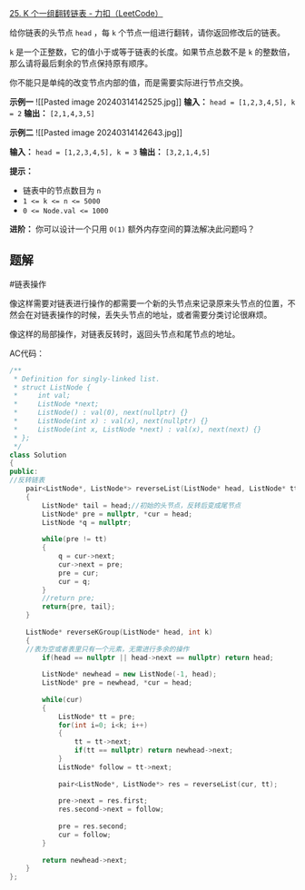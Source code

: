 
[25. K 个一组翻转链表 - 力扣（LeetCode）](https://leetcode.cn/problems/reverse-nodes-in-k-group/description/)

给你链表的头节点 `head` ，每 `k` 个节点一组进行翻转，请你返回修改后的链表。

`k` 是一个正整数，它的值小于或等于链表的长度。如果节点总数不是 `k` 的整数倍，那么请将最后剩余的节点保持原有顺序。

你不能只是单纯的改变节点内部的值，而是需要实际进行节点交换。

**示例一**
![[Pasted image 20240314142525.jpg]]
**输入：** `head = [1,2,3,4,5], k = 2`
**输出：** `[2,1,4,3,5]` 

**示例二**
![[Pasted image 20240314142643.jpg]]

**输入：** `head = [1,2,3,4,5], k = 3`
**输出：** `[3,2,1,4,5]` 

**提示：**

- 链表中的节点数目为 `n`
- `1 <= k <= n <= 5000`
- `0 <= Node.val <= 1000`

**进阶：** 你可以设计一个只用 `O(1)` 额外内存空间的算法解决此问题吗？

## 题解

#链表操作 

像这样需要对链表进行操作的都需要一个新的头节点来记录原来头节点的位置，不然会在对链表操作的时候，丢失头节点的地址，或者需要分类讨论很麻烦。

像这样的局部操作，对链表反转时，返回头节点和尾节点的地址。

AC代码：
```cpp
/**
 * Definition for singly-linked list.
 * struct ListNode {
 *     int val;
 *     ListNode *next;
 *     ListNode() : val(0), next(nullptr) {}
 *     ListNode(int x) : val(x), next(nullptr) {}
 *     ListNode(int x, ListNode *next) : val(x), next(next) {}
 * };
 */
class Solution 
{
public:
//反转链表
    pair<ListNode*, ListNode*> reverseList(ListNode* head, ListNode* tt)
    {
        ListNode* tail = head;//初始的头节点，反转后变成尾节点
        ListNode* pre = nullptr, *cur = head;
        ListNode *q = nullptr;
		
        while(pre != tt)
        {
            q = cur->next;
            cur->next = pre;
            pre = cur;
            cur = q;
        }
        //return pre;
        return{pre, tail};
	}
	
    ListNode* reverseKGroup(ListNode* head, int k) 
    {
    //表为空或者表里只有一个元素，无需进行多余的操作
        if(head == nullptr || head->next == nullptr) return head;
		
        ListNode* newhead = new ListNode(-1, head);
        ListNode* pre = newhead, *cur = head;
		
        while(cur)
        {
            ListNode* tt = pre;
            for(int i=0; i<k; i++)
            {
                tt = tt->next;
                if(tt == nullptr) return newhead->next; 
            }
            ListNode* follow = tt->next;
			
            pair<ListNode*, ListNode*> res = reverseList(cur, tt);
            
            pre->next = res.first;
            res.second->next = follow;
			
            pre = res.second;
            cur = follow;
        }
		
        return newhead->next;
    }
};
```